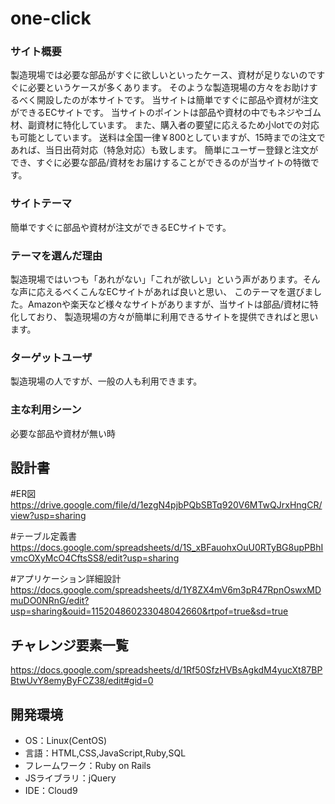# one-click

### サイト概要
製造現場では必要な部品がすぐに欲しいといったケース、資材が足りないのですぐに必要というケースが多くあります。
そのような製造現場の方々をお助けするべく開設したのが本サイトです。
当サイトは簡単ですぐに部品や資材が注文ができるECサイトです。
当サイトのポイントは部品や資材の中でもネジやゴム材、副資材に特化しています。
また、購入者の要望に応えるため小lotでの対応も可能としています。
送料は全国一律￥800としていますが、15時までの注文であれば、当日出荷対応（特急対応）も致します。
簡単にユーザー登録と注文ができ、すぐに必要な部品/資材をお届けすることができるのが当サイトの特徴です。

### サイトテーマ
簡単ですぐに部品や資材が注文ができるECサイトです。

### テーマを選んだ理由
製造現場ではいつも「あれがない」「これが欲しい」という声があります。そんな声に応えるべくこんなECサイトがあれば良いと思い、
このテーマを選びました。Amazonや楽天など様々なサイトがありますが、当サイトは部品/資材に特化しており、
製造現場の方々が簡単に利用できるサイトを提供できればと思います。

### ターゲットユーザ
製造現場の人ですが、一般の人も利用できます。

### 主な利用シーン
必要な部品や資材が無い時

## 設計書
#ER図
https://drive.google.com/file/d/1ezgN4pjbPQbSBTq920V6MTwQJrxHngCR/view?usp=sharing

#テーブル定義書
https://docs.google.com/spreadsheets/d/1S_xBFauohxOuU0RTyBG8upPBhIvmcOXyMcO4CftsSS8/edit?usp=sharing

#アプリケーション詳細設計
https://docs.google.com/spreadsheets/d/1Y8ZX4mV6m3pR47RpnOswxMDmuDO0NRnG/edit?usp=sharing&ouid=115204860233048042660&rtpof=true&sd=true

## チャレンジ要素一覧
https://docs.google.com/spreadsheets/d/1Rf50SfzHVBsAgkdM4yucXt87BPBtwUvY8emyByFCZ38/edit#gid=0

## 開発環境
- OS：Linux(CentOS)
- 言語：HTML,CSS,JavaScript,Ruby,SQL
- フレームワーク：Ruby on Rails
- JSライブラリ：jQuery
- IDE：Cloud9